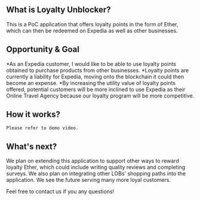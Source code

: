 <!-- <iframe src="https://www.youtube.com/embed/UqmTmdzDvaM" class="youtube" frameborder="0" allowfullscreen></iframe> -->

## What is Loyalty Unblocker?
This is a PoC application that offers loyalty points in the form of Ether, which can then be redeemed on Expedia as well as other businesses.

## Opportunity & Goal
*As an Expedia customer, I would like to be able to use loyalty points obtained to purchase products from other businesses.
*Loyalty points are currently a liability for Expedia, moving onto the blockchain it could then become an expense.
*By increasing the utility value of loyalty points offered, potential customers will be more inclined to use Expedia as their Online Travel Agency because our loyalty program will be more competitive.

## How it works?

~~~~
Please refer to demo video.
~~~~

## What's next?

We plan on extending this application to support other ways to reward loyalty Ether, which could include writing quality reviews and completing surveys. We also plan on integrating other LOBs' shopping paths into the application. We see the future serving many more loyal customers.

Feel free to contact us if you any questions!

